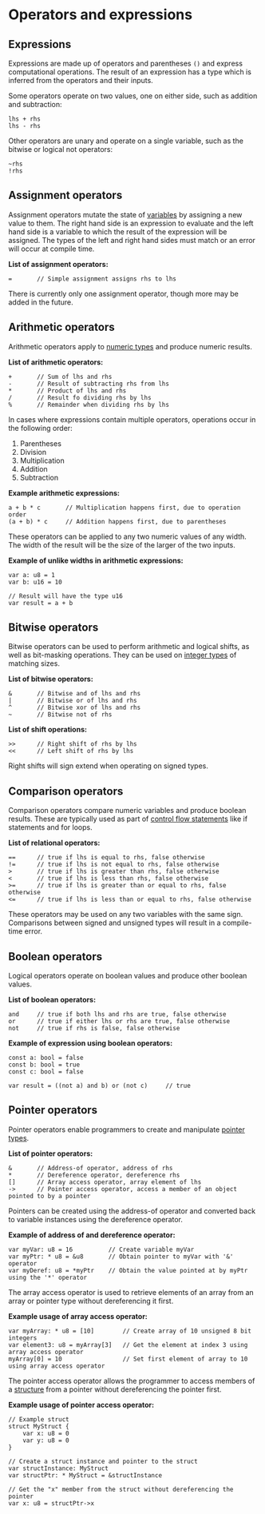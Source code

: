 # Operators and expressions

## Expressions
Expressions are made up of operators and parentheses `()` and express computational operations. The result of an 
expression has a type which is inferred from the operators and their inputs.

Some operators operate on two values, one on either side, such as addition and subtraction:

```
lhs + rhs
lhs - rhs
```

Other operators are unary and operate on a single variable, such as the bitwise or logical not operators:

```
~rhs
!rhs
```

## Assignment operators
Assignment operators mutate the state of [variables](variables.md) by assigning a new value to them. The right hand side
is an expression to evaluate and the left hand side is a variable to which the result of the expression will be 
assigned. The types of the left and right hand sides must match or an error will occur at compile time.

**List of assignment operators:**
```
=       // Simple assignment assigns rhs to lhs
```

There is currently only one assignment operator, though more may be added in the future.

## Arithmetic operators
Arithmetic operators apply to [numeric types](types.md#built-in-types) and produce numeric results.

**List of arithmetic operators:**
```
+       // Sum of lhs and rhs
-       // Result of subtracting rhs from lhs
*       // Product of lhs and rhs
/       // Result fo dividing rhs by lhs
%       // Remainder when dividing rhs by lhs
```

In cases where expressions contain multiple operators, operations occur in the following order:
1) Parentheses
2) Division
3) Multiplication
4) Addition
5) Subtraction

**Example arithmetic expressions:**
```
a + b * c       // Multiplication happens first, due to operation order
(a + b) * c     // Addition happens first, due to parentheses
```

These operators can be applied to any two numeric values of any width. The width of the result will be the size of the 
larger of the two inputs.

**Example of unlike widths in arithmetic expressions:**
```
var a: u8 = 1
var b: u16 = 10

// Result will have the type u16
var result = a + b
```

## Bitwise operators
Bitwise operators can be used to perform arithmetic and logical shifts, as well as bit-masking operations. They can be
used on [integer types](types.md#built-in-types) of matching sizes.

**List of bitwise operators:**
```
&       // Bitwise and of lhs and rhs
|       // Bitwise or of lhs and rhs
^       // Bitwise xor of lhs and rhs
~       // Bitwise not of rhs
```

**List of shift operations:**
```
>>      // Right shift of rhs by lhs
<<      // Left shift of rhs by lhs
```

Right shifts will sign extend when operating on signed types.

## Comparison operators
Comparison operators compare numeric variables and produce boolean results. These are typically used as part of 
[control flow statements](conditional-statements.md) like if statements and for loops.

**List of relational operators:**
```
==      // true if lhs is equal to rhs, false otherwise
!=      // true if lhs is not equal to rhs, false otherwise
>       // true if lhs is greater than rhs, false otherwise
<       // true if lhs is less than rhs, false otherwise
>=      // true if lhs is greater than or equal to rhs, false otherwise
<=      // true if lhs is less than or equal to rhs, false otherwise
```

These operators may be used on any two variables with the same sign. Comparisons between signed and unsigned types will
result in a compile-time error.

## Boolean operators
Logical operators operate on boolean values and produce other boolean values.

**List of boolean operators:**
```
and     // true if both lhs and rhs are true, false otherwise
or      // true if either lhs or rhs are true, false otherwise
not     // true if rhs is false, false otherwise
```

**Example of expression using boolean operators:**
```
const a: bool = false
const b: bool = true
const c: bool = false

var result = ((not a) and b) or (not c)     // true
```

## Pointer operators
Pointer operators enable programmers to create and manipulate [pointer types](types.md#pointer-types).

**List of pointer operators:**
```
&       // Address-of operator, address of rhs
*       // Dereference operator, dereference rhs
[]      // Array access operator, array element of lhs
->      // Pointer access operator, access a member of an object pointed to by a pointer
```

Pointers can be created using the address-of operator and converted back to variable instances using the dereference
operator.

**Example of address of and dereference operator:**
```
var myVar: u8 = 16          // Create variable myVar
var myPtr: * u8 = &u8       // Obtain pointer to myVar with '&' operator
var myDeref: u8 = *myPtr    // Obtain the value pointed at by myPtr using the '*' operator
```

The array access operator is used to retrieve elements of an array from an array or pointer type without dereferencing
it first.

**Example usage of array access operator:**
```
var myArray: * u8 = [10]        // Create array of 10 unsigned 8 bit integers
var element3: u8 = myArray[3]   // Get the element at index 3 using array access operator
myArray[0] = 10                 // Set first element of array to 10 using array access operator
```

The pointer access operator allows the programmer to access members of a [structure](structures.md) from a pointer 
without dereferencing the pointer first.

**Example usage of pointer access operator:**
```
// Example struct
struct MyStruct {
    var x: u8 = 0
    var y: u8 = 0
}

// Create a struct instance and pointer to the struct
var structInstance: MyStruct
var structPtr: * MyStruct = &structInstance

// Get the "x" member from the struct without dereferencing the pointer
var x: u8 = structPtr->x
```
